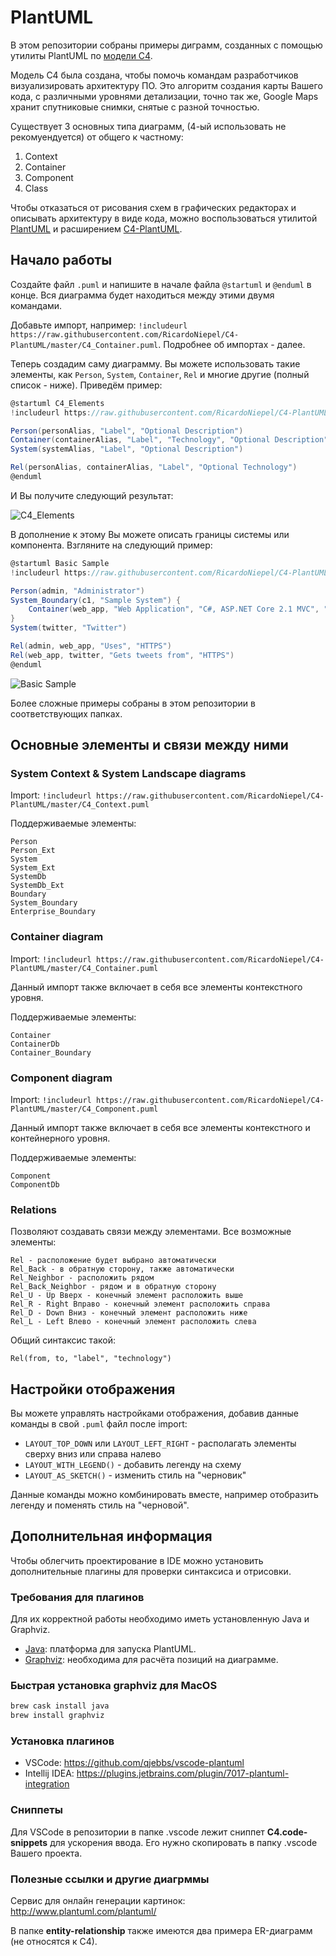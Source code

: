 # PlantUML

В этом репозитории собраны примеры диграмм, созданных с помощью утилиты PlantUML по [модели C4](https://c4model.com/).

Модель С4 была создана, чтобы помочь командам разработчиков визуализировать архитектуру ПО. Это алгоритм создания карты Вашего кода, с различными уровнями детализации, точно так же, Google Maps хранит спутниковые снимки, снятые с разной точностью.

Существует 3 основных типа диаграмм, (4-ый использовать не рекомуендуется) от общего к частному:
1. Context
2. Container
3. Component
4. Class

Чтобы отказаться от рисования схем в графических редакторах и описывать архитектуру в виде кода, можно воспользоваться утилитой [PlantUML](https://plantuml.com/ru/) и расширением [C4-PlantUML](https://github.com/RicardoNiepel/C4-PlantUML). 

## Начало работы

Создайте файл `.puml` и напишите в начале файла `@startuml` и `@enduml` в конце. Вся диаграмма будет находиться между этими двумя командами. 

Добавьте импорт, например: `!includeurl https://raw.githubusercontent.com/RicardoNiepel/C4-PlantUML/master/C4_Container.puml`. Подробнее об импортах - далее.

Теперь создадим саму диаграмму. Вы можете использовать такие элементы, как `Person`,  `System`, `Container`, `Rel` и многие другие (полный список - ниже). Приведём пример:

```csharp
@startuml C4_Elements
!includeurl https://raw.githubusercontent.com/RicardoNiepel/C4-PlantUML/master/C4_Container.puml

Person(personAlias, "Label", "Optional Description")
Container(containerAlias, "Label", "Technology", "Optional Description")
System(systemAlias, "Label", "Optional Description")

Rel(personAlias, containerAlias, "Label", "Optional Technology")
@enduml
```
И Вы получите следующий результат:

![C4_Elements](http://www.plantuml.com/plantuml/png/xLXhKziu5FtkNw663oqpOGcq1PODcUPX2hCXOV8Ojaix6H4hYQUEv96KGdQx_tqbsH5EX5Phf_2fOWQCTU-vvrx9HuyFZ4FA5_F8UmsQ92AKYOSTP_EyLm6QX1W1l-rV-Pt1wBmhVZMxxMuFx9ohvWcaFbz68Pxcn1pupOjEWjY__DC71uUUnxw6E8OKpe4mWek83z03hqVX5CyHvc0iVY6QDRkdCBu90pu3XvLAvlqSFbmXnk0KzSE_43XuNybwKJJc44yZ1FxsW6XzWOe8NyRed62UU1og7ZQ30RaNoO49Z1Zo_id2r2abzoc4AYlOEL9DlP5Gvjji00bcSgfMxyW21v0kQxKLlmqM5iuL8y86ZtUggRSDGWD4RU_bY28GG3P3WQJv6hJXaYnulY6EY63Shd_g3WUZUd_K_zqVD2yoAT_1yTSfbSccF7pVRxIQ6OiPnC4z3Jb7672wGEO4aTbru1o1KfFCmp7eGyp0LR_a9NC5J0YHVweJ8kUF37D6KL2xWHIBUfvMzsL73JGfWXm5mfo286JZ1MCXmMM04GeOu0JS8V0DHc4WhRnN20UFAUfyLxaEkjUZLlUc8_nYvKiu9u9nACTOm6xQj_tpmQXt-V5Y028quTA5XjCPptY8mZUIMH6Yl1zlwhXyWqOY0yZA08qYU8UYtSo7K3exIz-MmDeCX0oaVcv0-I1dvDF0u3Rf_MAF83BheGZAbDaiZ7CcAbn7Aqu7vHNeuHezNTApKcaNh8op7TeFd4hokYovmd0qdk6judt6-_jL9hxZqmsXhDscy5-g-xA_jhzVMgk1u3QXP5uMPYGprYbjiwiCIdjxjTAk4qCdPeAPDXfrhMuDySc_IHsKjqdGx9CCgtjxag4RokJfCDBWQ-WT9Bx0EqAB55DaxSOgMjIdQwfZ52okm7H3RblaJUAj8iMLmcfKkBLzQUtOv1xRYLf2Eo5CXkuqDietB5A-uRMHu73xujcGOnj5EtqdWCbjcAjixI9baqkqaLvx-yBPiT64subQGbiW70pRkShNAr8-kRanS-pzWFhPmOLuMIjepyEDOP9qP_AuWmONA8fHxWEOSDRge639RggrOEzs5WO1mbzQUwfZpMVey1a-uTDp-FIUy6axVDgfZpekZacCJa4Ti53j41cPy7j8nSEISJJ_HPXSqt0EwHAW2Cc37pi5WvbX248CcCII7lr571FA1MB6wHgHM0I0EDZqPUdUEbg2CS5OFA40S0Au8ymbvWW7mXOkWX3XiSZ3_uReyeu4oxBSwC-06l5m32CL5nEyz_WcLeJA0fA5GK9Cp0drJ2RhmGFq3KKabfa8I2ZAKlJmVktt-jtEgF5nTNAldBmxF6xeVl-FWT_hrDiZm_3eHFvem_wd_i2_olGV71oTD5eca67ugsfvxmeinsFv-H1Sgvc7TttIDUyhbAdJeB5n8jseY7bohXo_RHoTMq_ow46Gmp0QlI1dFGfEyYTr-MCbdqp_b-2iPvQLwjlcyNcpugxp2t8sPxkxpjlVeznS3Yv6RV-ZtsbvCwaRJAVeHMYAS93S7NZVpy1Q4_yFX17uxdslRioCMce1abcgJ7HsDjjLoRDE6vMeISDKHTT1jQ4DL3k9X5HQvgNBQ-2dGfzN3nNX7BSXIORhDnKECFaG83QcJwD-nf_noi8IOPFlo7_WEJWRocEGDv2B9k0Cf-FrrQZco88f1vEy2LQKk1d1u5kqycxosrRU6QxujQ6ccFFs4DmcVlPBlk9xm2R170fgb87xaCz23FZBxGh7EhXb7pZOsEKLsUJz9fp6aO0KXBKHfEDPo0KPLbuv21OALpubjwNxB4aLC0uda-ARnQPOzEgN7R-NsRszUtlIQht_GRitNSSNMQHrEkwzHVxb-UVoB9oC2gUuUfoVPn7NMc3gfpvrcmALzruTPEThLiJoy305lJ2X3V4to1MNVJEX_CglNNEAlyx29llpc63vd9LzxUGM_CowySQzSA1T44SB1k9YouGcQrac-gQionWPPTz6lA-kknqXYndnFddVQ9nNVf1uw-os4--TYceMnTOvM1NxM9odMYVFfjW_5LjO6UEWhT8fy5owdi8_jwxhF0nTDtYyiAxRoScM7ZYJIL9Fc9NQwl0X7hen3uaSxvQ42jL_ucBySPNIWsouglqhYSXq-Hz0wQ4hcKt_DxhNGz4wOOE52V58Ho1yG3XOpAD_0G00 "C4_Elements")

В дополнение к этому Вы можете описать границы системы или компонента. Взгляните на следующий пример:

```csharp
@startuml Basic Sample
!includeurl https://raw.githubusercontent.com/RicardoNiepel/C4-PlantUML/master/C4_Container.puml

Person(admin, "Administrator")
System_Boundary(c1, "Sample System") {
    Container(web_app, "Web Application", "C#, ASP.NET Core 2.1 MVC", "Compare Twitter timelines")
}
System(twitter, "Twitter")

Rel(admin, web_app, "Uses", "HTTPS")
Rel(web_app, twitter, "Gets tweets from", "HTTPS")
@enduml
```

![Basic Sample](http://www.plantuml.com/plantuml/png/JOzFJy904CNl_HHhlPG4ss0yUG8QemSX3Irw94CxoYRxPpCx6qACtzr14Enbqdc_z-RjD38G9slK7ABkLGis6CnkjEjD6Z2HKJlc41-hYc1VVchUfMsAIBrtZ8xBtjjgfNkWmIyr1ZHL_N3N672yNhnM5Y8ZoMfJ2m_Q8PL1hcLPWnIzAs2mserLFZjE7Pc0FUMZh3s8qMxcFha1w53q4u5EvTH9oqVgArFoNPABFMut48AGxxXLin2C56FjNIwh-dQiPcrJBfywiH2g-tAY5c_rh-Pj05brUysCf5XRD18PfSdtkKl19r7mCoPYjaBpzuRhzNKKfyoNhcjQeOxGHRt6F2D7-SNZ-21l_rkcw8PapGy0)

Более сложные примеры собраны в этом репозитории в соответствующих папках.

## Основные элементы и связи между ними

### System Context & System Landscape diagrams

Import: `!includeurl https://raw.githubusercontent.com/RicardoNiepel/C4-PlantUML/master/C4_Context.puml`

Поддерживаемые элементы:

    Person
    Person_Ext
    System
    System_Ext 
    SystemDb
    SystemDb_Ext
    Boundary
    System_Boundary
    Enterprise_Boundary

### Container diagram

Import: `!includeurl https://raw.githubusercontent.com/RicardoNiepel/C4-PlantUML/master/C4_Container.puml`

Данный импорт также включает в себя все элементы контекстного уровня.

Поддерживаемые элементы:

    Container
    ContainerDb
    Container_Boundary

### Component diagram

Import: `!includeurl https://raw.githubusercontent.com/RicardoNiepel/C4-PlantUML/master/C4_Component.puml`

Данный импорт также включает в себя все элементы контекстного и контейнерного уровня.

Поддерживаемые элементы:

    Component
    ComponentDb

### Relations

Позволяют создавать связи между элементами. Все возможные элементы:

    Rel - расположение будет выбрано автоматически
    Rel_Back - в обратную сторону, также автоматически
    Rel_Neighbor - расположить рядом
    Rel_Back_Neighbor - рядом и в обратную сторону
    Rel_U - Up Вверх - конечный элемент расположить выше
    Rel_R - Right Вправо - конечный элемент расположить справа
    Rel_D - Down Вниз - конечный элемент расположить ниже
    Rel_L - Left Влево - конечный элемент расположить слева

Общий синтаксис такой:

```
Rel(from, to, "label", "technology")
```

## Настройки отображения

Вы можете управлять настройками отображения, добавив данные команды в свой `.puml` файл после import:

* `LAYOUT_TOP_DOWN` или `LAYOUT_LEFT_RIGHT` - располагать элементы сверху вниз или справа налево
* `LAYOUT_WITH_LEGEND()` - добавить легенду на схему
* `LAYOUT_AS_SKETCH()` - изменить стиль на "черновик"

Данные команды можно комбинировать вместе, например отобразить легенду и поменять стиль на "черновой".

## Дополнительная информация

Чтобы облегчить проектирование в IDE можно установить дополнительные плагины для проверки синтаксиса и отрисовки. 

### Требования для плагинов

Для их корректной работы необходимо иметь установленную Java и Graphviz.

- [Java][Java]: платформа для запуска PlantUML.
- [Graphviz][Graphviz]: необходима для расчёта позиций на диаграмме.

[Java]: http://java.com/en/download/ "Скачать Java"
[Graphviz]: http://www.graphviz.org/download/ "Скачать Graphviz"

### Быстрая установка graphviz для MacOS

```sh
brew cask install java
brew install graphviz
```

### Установка плагинов

* VSCode: https://github.com/qjebbs/vscode-plantuml
* Intellij IDEA: https://plugins.jetbrains.com/plugin/7017-plantuml-integration 

### Сниппеты

Для VSCode в репозитории в папке .vscode лежит сниппет __C4.code-snippets__ для ускорения ввода. Его нужно скопировать в папку .vscode Вашего проекта.

### Полезные ссылки и другие диагрммы

Сервис для онлайн генерации картинок: http://www.plantuml.com/plantuml/

В папке __entity-relationship__ также имеются два примера ER-диаграмм (не относятся к С4).
